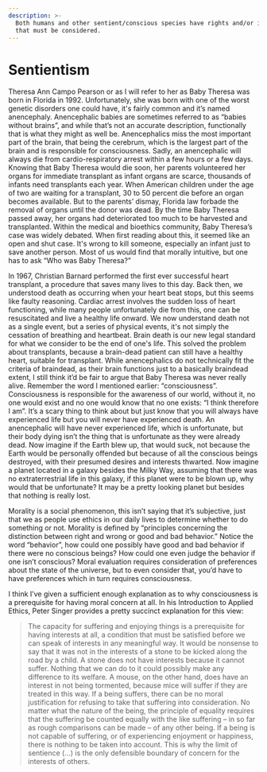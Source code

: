 ```yaml
---
description: >-
  Both humans and other sentient/conscious species have rights and/or interests
  that must be considered.
---
```


# Sentientism

Theresa Ann Campo Pearson or as I will refer to her as Baby Theresa was born in Florida in 1992. Unfortunately, she was born with one of the worst genetic disorders one could have, it's fairly common and it’s named anencephaly. Anencephalic babies are sometimes referred to as “babies without brains”, and while that’s not an accurate description, functionally that is what they might as well be. Anencephalics miss the most important part of the brain, that being the cerebrum, which is the largest part of the brain and is responsible for consciousness. Sadly, an anencephalic will always die from cardio-respiratory arrest within a few hours or a few days. Knowing that Baby Theresa would die soon, her parents volunteered her organs for immediate transplant as infant organs are scarce, thousands of infants need transplants each year. When American children under the age of two are waiting for a transplant, 30 to 50 percent die before an organ becomes available. But to the parents’ dismay, Florida law forbade the removal of organs until the donor was dead. By the time Baby Theresa passed away, her organs had deteriorated too much to be harvested and transplanted. Within the medical and bioethics community, Baby Theresa’s case was widely debated. When first reading about this, it seemed like an open and shut case. It's wrong to kill someone, especially an infant just to save another person. Most of us would find that morally intuitive, but one has to ask “Who was Baby Theresa?”

In 1967, Christian Barnard performed the first ever successful heart transplant, a procedure that  saves many lives to this day. Back then, we understood death as occurring when your heart beat  stops, but this seems like faulty reasoning. Cardiac arrest involves the sudden loss of heart functioning, while many people unfortunately die from this, one can be resuscitated and live a  healthy life onward. We now understand death not as a single event, but a series of physical  events, it's not simply the cessation of breathing and heartbeat. Brain death is our new legal  standard for what we consider to be the end of one's life. This solved the problem about  transplants, because a brain-dead patient can still have a healthy heart, suitable for transplant.  While anencephalics do not technically fit the criteria of braindead, as their brain functions just  to a basically braindead extent, I still think it’d be fair to argue that Baby Theresa was never  really alive. Remember the word I mentioned earlier: “consciousness”. Consciousness is  responsible for the awareness of our world, without it, no one would exist and no one would  know that no one exists: “I think therefore I am”. It’s a scary thing to think about but just know  that you will always have experienced life but you will never have experienced death. An anencephalic will have never experienced life, which is unfortunate, but their body dying isn’t the thing that is unfortunate as they were already dead.  Now imagine if the Earth blew up, that would suck, not because the Earth would be personally offended but because of all the conscious beings destroyed, with their presumed desires and  interests thwarted. Now imagine a planet located in a galaxy besides the Milky Way, assuming  that there was no extraterrestrial life in this galaxy, if this planet were to be blown up, why would that be unfortunate? It may be a pretty looking planet but besides that nothing is really lost.&#x20;

Morality is a social phenomenon, this isn’t saying that it’s subjective, just that we as people use  ethics in our daily lives to determine whether to do something or not. Morality is defined by  “principles concerning the distinction between right and wrong or good and bad behavior.”  Notice the word “behavior”, how could one possibly have good and bad behavior if there were no  conscious beings? How could one even judge the behavior if one isn’t conscious? Moral evaluation  requires consideration of preferences about the state of the universe, but to even consider that,  you’d have to have preferences which in turn requires consciousness.

I think I’ve given a sufficient enough explanation as to why consciousness is a prerequisite for having moral concern at all. In his Introduction to Applied Ethics, Peter Singer provides a pretty succinct explanation for this view:

> The capacity for suffering and enjoying things is a prerequisite for having interests at all, a condition that must be satisfied before we can speak of interests in any meaningful way. It would be nonsense to say that it was not in the interests of a stone to be kicked along the road by a child. A stone does not have interests because it cannot suffer. Nothing that we can do to it could possibly make any difference to its welfare. A mouse, on the other hand, does have an interest in not being tormented, because mice will suffer if they are treated in this way. If a being suffers, there can be no moral justification for refusing to take that suffering into consideration. No matter what the nature of the being, the principle of equality requires that the suffering be counted equally with the like suffering – in so far as rough comparisons can be made – of any other being. If a being is not capable of suffering, or of experiencing enjoyment or happiness, there is nothing to be taken into account. This is why the limit of sentience (...) is the only defensible boundary of concern for the interests of others.>
